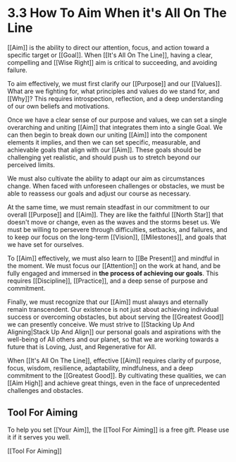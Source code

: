 # 3.3 How To Aim When it's All On The Line

[[Aim]] is the ability to direct our attention, focus, and action toward a specific target or [[Goal]]. When [[It's All On The Line]], having a clear,  compelling and [[Wise Right]] aim is critical to succeeding, and avoiding failure. 

To aim effectively, we must first clarify our [[Purpose]] and our [[Values]]. What are we fighting for, what principles and values do we stand for, and [[Why]]? This requires introspection, reflection, and a deep understanding of our own beliefs and motivations.

Once we have a clear sense of our purpose and values, we can set a single overarching and uniting [[Aim]] that integrates them into a single Goal. We can then begin to break down our uniting [[Aim]] into the component elements it implies, and then we can set specific, measurable, and achievable goals that align with our [[Aim]]. These goals should be challenging yet realistic, and should push us to stretch beyond our perceived limits.

We must also cultivate the ability to adapt our aim as circumstances change. When faced with unforeseen challenges or obstacles, we must be able to reassess our goals and adjust our course as necessary. 

At the same time, we must remain steadfast in our commitment to our overall [[Purpose]] and [[Aim]]. They are like the faithful [[North Star]] that doesn't move or change, even as the waves and the storms beset us. We must be willing to persevere through difficulties, setbacks, and failures, and to keep our focus on the long-term [[Vision]], [[Milestones]], and goals that we have set for ourselves.

To [[Aim]] effectively, we must also learn to [[Be Present]] and mindful in the moment. We must focus our [[Attention]] on the work at hand, and be fully engaged and immersed in **the process of achieving our goals**. This requires [[Discipline]], [[Practice]], and a deep sense of purpose and commitment.

Finally, we must recognize that our [[Aim]] must always and eternally remain transcendent. Our existence is not just about achieving individual success or overcoming obstacles, but about serving the [[Greatest Good]] we can presently conceive. We must strive to [[Stacking Up And Aligning|Stack Up And Align]] our personal goals and aspirations with the well-being of All others and our planet, so that we are working towards a future that is Loving, Just, and Regenerative for All. 

When [[It's All On The Line]], effective [[Aim]] requires clarity of purpose, focus, wisdom, resilience, adaptability, mindfulness, and a deep commitment to the [[Greatest Good]]. By cultivating these qualities, we can [[Aim High]] and achieve great things, even in the face of unprecedented challenges and obstacles.

## Tool For Aiming 

To help you set [[Your Aim]], the [[Tool For Aiming]] is a free gift. Please use it if it serves you well. 

[[Tool For Aiming]]  
